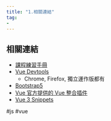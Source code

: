 ```yaml
---
title: "1.相關連結"
tag: 
- 
---
```

## 相關連結
- [課程練習手冊](https://github.com/hexschool/vue3-starter-files/tree/gh-pages)
- [Vue Devtools](https://devtools.vuejs.org/)
	- Chrome, Firefox, 獨立運作版都有
- [Bootstrap5](https://bootstrap5.hexschool.com/)
- [Vue 官方提供的 Vue 整合插件](https://marketplace.visualstudio.com/items?itemName=octref.vetur)
- [Vue 3 Snippets](https://marketplace.visualstudio.com/items?itemName=hollowtree.vue-snippets)


#js #vue